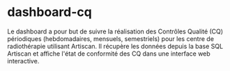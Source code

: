 # dashboard-cq
Le dashboard a pour but de suivre la réalisation des Contrôles Qualité (CQ) périodiques (hebdomadaires, mensuels, semestriels) pour les centre de radiothérapie utilisant Artiscan. Il récupère les données depuis la base SQL Artiscan  et affiche l'état de conformité des CQ dans une interface web interactive.

